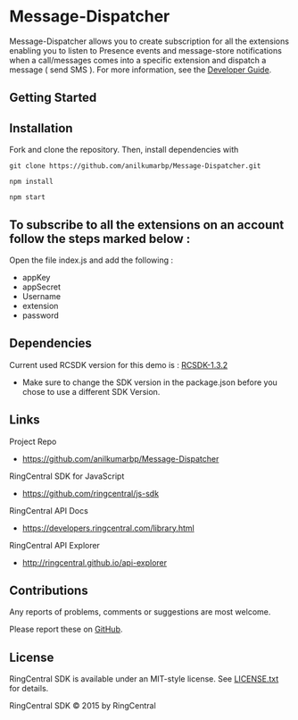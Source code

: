 Message-Dispatcher
=======================

Message-Dispatcher allows you to create subscription for all the extensions enabling you to listen to Presence events and message-store notifications when a call/messages comes into a specific extension and dispatch a message ( send SMS ). For more information, see the 
[Developer Guide](https://developer.ringcentral.com/api-docs/latest/index.html#!#Notifications.html).

## Getting Started

## Installation

Fork and clone the repository. Then, install dependencies with

```
git clone https://github.com/anilkumarbp/Message-Dispatcher.git
```
```
npm install
```
```
npm start
```

## To subscribe to all the extensions on an account follow the steps marked below :

Open the file index.js and add the following :
* appKey
* appSecret
* Username
* extension
* password


## Dependencies

Current used RCSDK version for this demo is :
[RCSDK-1.3.2](https://github.com/ringcentral/ringcentral-js/tree/1.3.2)
* Make sure to change the SDK version in the package.json before you chose to use a different SDK Version.


## Links

Project Repo

* https://github.com/anilkumarbp/Message-Dispatcher

RingCentral SDK for JavaScript

* https://github.com/ringcentral/js-sdk

RingCentral API Docs

* https://developers.ringcentral.com/library.html

RingCentral API Explorer

* http://ringcentral.github.io/api-explorer

## Contributions

Any reports of problems, comments or suggestions are most welcome.

Please report these on [GitHub](https://github.com/anilkumarbp/Message-Dispatcher).

## License

RingCentral SDK is available under an MIT-style license. See [LICENSE.txt](LICENSE.txt) for details.

RingCentral SDK &copy; 2015 by RingCentral
